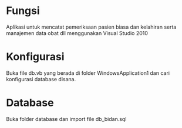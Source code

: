 # Fungsi
Aplikasi untuk mencatat pemeriksaan pasien biasa dan kelahiran serta manajemen data obat dll menggunakan Visual Studio 2010

# Konfigurasi
Buka file db.vb yang berada di folder WindowsApplication1 dan cari konfigurasi database disana.

# Database
Buka folder database dan import file db_bidan.sql

